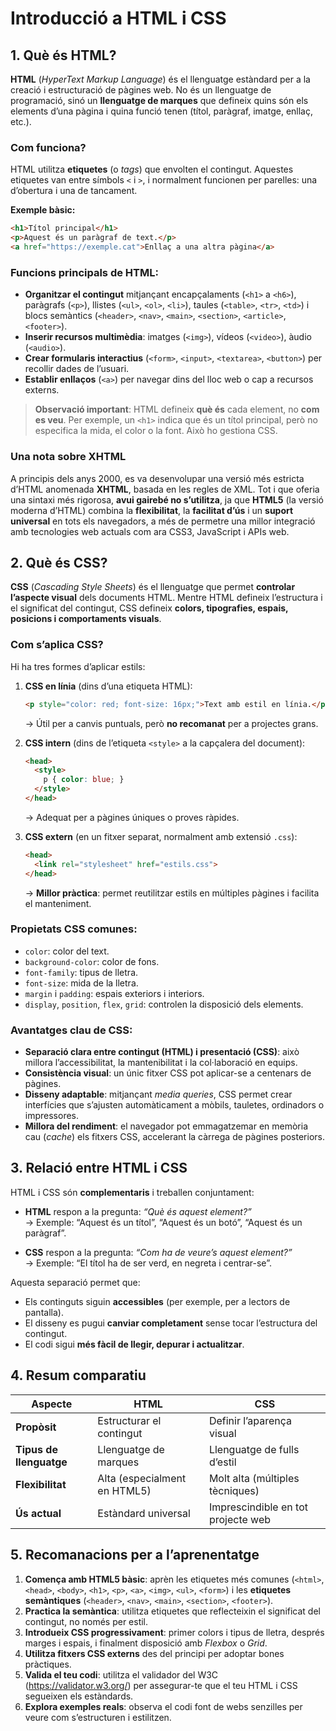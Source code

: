 # Introducció a HTML i CSS

## 1. Què és HTML?

**HTML** (*HyperText Markup Language*) és el llenguatge estàndard per a la creació i estructuració de pàgines web. No és un llenguatge de programació, sinó un **llenguatge de marques** que defineix quins són els elements d’una pàgina i quina funció tenen (títol, paràgraf, imatge, enllaç, etc.).

### Com funciona?
HTML utilitza **etiquetes** (o *tags*) que envolten el contingut. Aquestes etiquetes van entre símbols `<` i `>`, i normalment funcionen per parelles: una d’obertura i una de tancament.

**Exemple bàsic:**
```html
<h1>Títol principal</h1>
<p>Aquest és un paràgraf de text.</p>
<a href="https://exemple.cat">Enllaç a una altra pàgina</a>
```

### Funcions principals de HTML:
- **Organitzar el contingut** mitjançant encapçalaments (`<h1>` a `<h6>`), paràgrafs (`<p>`), llistes (`<ul>`, `<ol>`, `<li>`), taules (`<table>`, `<tr>`, `<td>`) i blocs semàntics (`<header>`, `<nav>`, `<main>`, `<section>`, `<article>`, `<footer>`).
- **Inserir recursos multimèdia**: imatges (`<img>`), vídeos (`<video>`), àudio (`<audio>`).
- **Crear formularis interactius** (`<form>`, `<input>`, `<textarea>`, `<button>`) per recollir dades de l’usuari.
- **Establir enllaços** (`<a>`) per navegar dins del lloc web o cap a recursos externs.

> **Observació important**: HTML defineix **què és** cada element, no **com es veu**. Per exemple, un `<h1>` indica que és un títol principal, però no especifica la mida, el color o la font. Això ho gestiona CSS.

### Una nota sobre XHTML
A principis dels anys 2000, es va desenvolupar una versió més estricta d’HTML anomenada **XHTML**, basada en les regles de XML. Tot i que oferia una sintaxi més rigorosa, **avui gairebé no s’utilitza**, ja que **HTML5** (la versió moderna d’HTML) combina la **flexibilitat**, la **facilitat d’ús** i un **suport universal** en tots els navegadors, a més de permetre una millor integració amb tecnologies web actuals com ara CSS3, JavaScript i APIs web.

## 2. Què és CSS?

**CSS** (*Cascading Style Sheets*) és el llenguatge que permet **controlar l’aspecte visual** dels documents HTML. Mentre HTML defineix l’estructura i el significat del contingut, CSS defineix **colors, tipografies, espais, posicions i comportaments visuals**.

### Com s’aplica CSS?
Hi ha tres formes d’aplicar estils:

1. **CSS en línia** (dins d’una etiqueta HTML):
   ```html
   <p style="color: red; font-size: 16px;">Text amb estil en línia.</p>
   ```
   → Útil per a canvis puntuals, però **no recomanat** per a projectes grans.

2. **CSS intern** (dins de l’etiqueta `<style>` a la capçalera del document):
   ```html
   <head>
     <style>
       p { color: blue; }
     </style>
   </head>
   ```
   → Adequat per a pàgines úniques o proves ràpides.

3. **CSS extern** (en un fitxer separat, normalment amb extensió `.css`):
   ```html
   <head>
     <link rel="stylesheet" href="estils.css">
   </head>
   ```
   → **Millor pràctica**: permet reutilitzar estils en múltiples pàgines i facilita el manteniment.

### Propietats CSS comunes:
- `color`: color del text.  
- `background-color`: color de fons.  
- `font-family`: tipus de lletra.  
- `font-size`: mida de la lletra.  
- `margin` i `padding`: espais exteriors i interiors.  
- `display`, `position`, `flex`, `grid`: controlen la disposició dels elements.

### Avantatges clau de CSS:
- **Separació clara entre contingut (HTML) i presentació (CSS)**: això millora l’accessibilitat, la mantenibilitat i la col·laboració en equips.
- **Consistència visual**: un únic fitxer CSS pot aplicar-se a centenars de pàgines.
- **Disseny adaptable**: mitjançant *media queries*, CSS permet crear interfícies que s’ajusten automàticament a mòbils, tauletes, ordinadors o impressores.
- **Millora del rendiment**: el navegador pot emmagatzemar en memòria cau (*cache*) els fitxers CSS, accelerant la càrrega de pàgines posteriors.

## 3. Relació entre HTML i CSS

HTML i CSS són **complementaris** i treballen conjuntament:

- **HTML** respon a la pregunta: *“Què és aquest element?”*  
  → Exemple: “Aquest és un títol”, “Aquest és un botó”, “Aquest és un paràgraf”.

- **CSS** respon a la pregunta: *“Com ha de veure’s aquest element?”*  
  → Exemple: “El títol ha de ser verd, en negreta i centrar-se”.

Aquesta separació permet que:
- Els continguts siguin **accessibles** (per exemple, per a lectors de pantalla).
- El disseny es pugui **canviar completament** sense tocar l’estructura del contingut.
- El codi sigui **més fàcil de llegir, depurar i actualitzar**.

## 4. Resum comparatiu

| Aspecte               | HTML                              | CSS                                |
|-----------------------|-----------------------------------|------------------------------------|
| **Propòsit**          | Estructurar el contingut          | Definir l’aparença visual          |
| **Tipus de llenguatge** | Llenguatge de marques           | Llenguatge de fulls d’estil        |
| **Flexibilitat**      | Alta (especialment en HTML5)      | Molt alta (múltiples tècniques)    |
| **Ús actual**         | Estàndard universal               | Imprescindible en tot projecte web |

## 5. Recomanacions per a l’aprenentatge

1. **Comença amb HTML5 bàsic**: aprèn les etiquetes més comunes (`<html>`, `<head>`, `<body>`, `<h1>`, `<p>`, `<a>`, `<img>`, `<ul>`, `<form>`) i les **etiquetes semàntiques** (`<header>`, `<nav>`, `<main>`, `<section>`, `<footer>`).
2. **Practica la semàntica**: utilitza etiquetes que reflecteixin el significat del contingut, no només per estil.
3. **Introdueix CSS progressivament**: primer colors i tipus de lletra, després marges i espais, i finalment disposició amb *Flexbox* o *Grid*.
4. **Utilitza fitxers CSS externs** des del principi per adoptar bones pràctiques.
5. **Valida el teu codi**: utilitza el validador del W3C (https://validator.w3.org/) per assegurar-te que el teu HTML i CSS segueixen els estàndards.
6. **Explora exemples reals**: observa el codi font de webs senzilles per veure com s’estructuren i estilitzen.
